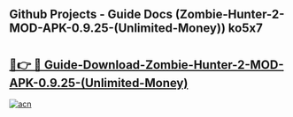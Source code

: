 ## Github Projects - Guide Docs (Zombie-Hunter-2-MOD-APK-0.9.25-(Unlimited-Money)) ko5x7

# <h2><a href="https://apkcomod.com?title=Zombie-Hunter-2-MOD-APK-0.9.25-(Unlimited-Money)">🔗👉 🔴 Guide-Download-Zombie-Hunter-2-MOD-APK-0.9.25-(Unlimited-Money) </a></h2>

[![acn](https://github.com/user-attachments/assets/0f9c940e-d8b0-45ae-aac7-cd30a18b3e1c)](https://apkcomod.com?title=Zombie-Hunter-2-MOD-APK-0.9.25-(Unlimited-Money))
